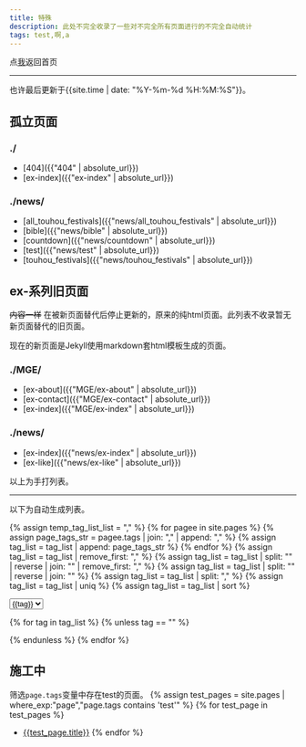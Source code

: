 ```yaml
---
title: 特殊
description: 此处不完全收录了一些对不完全所有页面进行的不完全自动统计
tags: test,啊,a
---
```

点<a href="..">我</a>返回首页

***

也许最后更新于{{site.time | date: "%Y-%m-%d %H:%M:%S"}}。
## 孤立页面
### ./
- [404]({{"404" | absolute_url}})
- [ex-index]({{"ex-index" | absolute_url}})

### ./news/
- [all_touhou_festivals]({{"news/all_touhou_festivals" | absolute_url}})
- [bible]({{"news/bible" | absolute_url}})
- [countdown]({{"news/countdown" | absolute_url}})
- [test]({{"news/test" | absolute_url}})
- [touhou_festivals]({{"news/touhou_festivals" | absolute_url}})

## ex-系列旧页面
~~内容一样~~ 在被新页面替代后停止更新的，原来的纯html页面。此列表不收录暂无新页面替代的旧页面。

现在的新页面是Jekyll使用markdown套html模板生成的页面。
### ./MGE/
- [ex-about]({{"MGE/ex-about" | absolute_url}})
- [ex-contact]({{"MGE/ex-contact" | absolute_url}})
- [ex-index]({{"MGE/ex-index" | absolute_url}})

### ./news/
- [ex-index]({{"news/ex-index" | absolute_url}})
- [ex-like]({{"news/ex-like" | absolute_url}})

以上为手打列表。

***

以下为自动生成列表。

{% assign temp_tag_list_list = "," %}
{% for pagee in site.pages %}
	{% assign page_tags_str = pagee.tags | join: "," | append: "," %}
	{% assign tag_list = tag_list | append: page_tags_str %}
{% endfor %}
{% assign tag_list = tag_list | remove_first: "," %}
{% assign tag_list = tag_list | split: "" | reverse | join: ""  | remove_first: "," %}
{% assign tag_list = tag_list | split: "" | reverse | join: "" %}
{% assign tag_list = tag_list | split: "," %}
{% assign tag_list = tag_list | uniq %}
{% assign tag_list = tag_list | sort %}

<form action="">
	<select id="tags_select">
		{% for tag in tag_list %}
			{% unless tag == "" %}
				<option value="{{tag}}">{{tag}}</option>
			{% endunless %}
		{% endfor %}
	</select>
</form>

{% for tag in tag_list %}
{% unless tag == "" %}
<div id="{{tag}}" style="display:none;">
## {{tag}}
{% assign tag_pages = site.pages | where_exp: "page","page.tags contains tag" %}
{% for tag_page in tag_pages %}
- [{{tag_page.title}}]({{tag_page.url}})
{% endfor %}
</div>
{% endunless %}
{% endfor %}

<script>
	var selector = document.getElementById("tags_select");
	setInterval(
	function()
	{
		var value = selector.options[selector.selectedIndex].value;
		document.getElementById(value).style.display = "block";
	},1);
</script>

## 施工中
筛选`page.tags`变量中存在test的页面。
{% assign test_pages = site.pages | where_exp:"page","page.tags contains 'test'" %}
{% for test_page in test_pages %}
- [{{test_page.title}}]({{test_page.url}})
{% endfor %}
